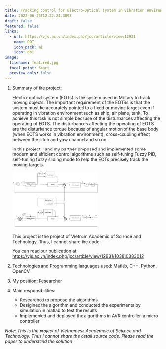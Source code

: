 ```yaml
---
title: Tracking control for Electro-Optical system in vibration environment
date: 2022-06-25T12:22:24.389Z
draft: false
featured: false
links:
  - url: https://vjs.ac.vn/index.php/jcc/article/view/12931
    name: DOI
    icon_pack: ai
    icon: doi
image:
  filename: featured.jpg
  focal_point: Smart
  preview_only: false
---
```

1. Summary of the project:

   Electro-optical system (EOTs) is the system used in Military to track moving objects. The important requirement of the EOTSs is that the system must be accurately pointed to a fixed or moving target even if operating in vibration environment such as ship, air plane, tank. To achieve this task is not simple because of the disturbances affecting the operating of EOTS. The disturbances affecting the operating of EOTS are the disturbance torque because of angular motion of the base body (when EOTS works in vibration environment), cross-coupling effect between the pitch and yaw channel and so on.

   In this project, I and my partner proposed and implemented some modern and efficient control algorithms such as self-tuning Fuzzy PID, self-tuning fuzzy sliding mode to help the EOTs precisely track the moving targets. 

   ![](tracking_control.png "The proposed self-tuning fuzzy sliding mode control architecture")

   This project is the project of Vietnam Academic of Science and Technology. Thus, I cannot share the code

   You can read our publication at: https://vjs.ac.vn/index.php/jcc/article/view/12931/103810383012
2. Technologies and Programming languages used: Matlab, C++, Python, OpenCV

3. My position: Researcher

4. Main responsibilities: 
    - Researched to propose the algorithms
    - Desigined the algorithm and conducted the experiments by simulation in matlab to test the results
    - Implemented and deployed the algorithms in AVR controller-a micro controller

*Note: This is the project of Vietnamese Academeic of Science and Technology. Thus I cannot share the detail source code. Please read the paper to understand the solution*